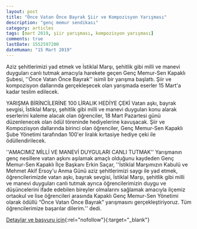 ```yaml
---
layout: post
title: "Önce Vatan Önce Bayrak Şiir ve Kompozisyon Yarışması"
description: "genç memur sendikası"
category: articles
tags: [mart 2019, şiir yarışması, kompozisyon yarışması]
comments: true
lastDate: 1552597200
dateHuman: "15 Mart 2019"
---
```


Aziz şehitlerimizi yad etmek ve İstiklal Marşı, şehitlik gibi milli ve manevi duyguları canlı tutmak amacıyla harekete geçen Genç Memur-Sen Kapaklı Şubesi, ''Önce Vatan Önce Bayrak'' isimli bir yarışma başlattı. Şiir ve kompozisyon dallarında gerçekleşecek olan yarışmada eserler 15 Mart'a kadar teslim edilecek.

YARIŞMA BİRİNCİLERİNE 100 LİRALIK HEDİYE ÇEKİ
Vatan aşkı, bayrak sevgisi, İstiklal Marşı, şehitlik gibi milli ve manevi duyguları konu alarak eserlerini kaleme alacak olan öğrenciler, 18 Mart Pazartesi günü düzenlenecek olan ödül töreninde hediyelerine kavuşacak. Şiir ve Kompozisyon dallarında birinci olan öğrenciler, Genç Memur-Sen Kapaklı Şube Yönetimi tarafından 100'er liralık kırtasiye hediye çeki ile ödüllendirilecek.

''AMACIMIZ MİLLİ VE MANEVİ DUYGULARI CANLI TUTMAK''
Yarışmanın genç nesillere vatan aşkını aşılamak amaçlı olduğunu kaydeden Genç Memur-Sen Kapaklı İlçe Başkanı Erkin Saçar, ''İstiklal Marşımızın Kabulü ve Mehmet Akif Ersoy'u Anma Günü  aziz şehitlerimizi saygı ile yad etmek, öğrencilerimizde vatan aşkı, bayrak sevgisi, İstiklal Marşı, şehitlik gibi milli ve manevi duyguları canlı tutmak ayrıca öğrencilerimizin duygu ve düşüncelerini ifade edebilen bireyler olmalarını sağlamak amacıyla ilçemiz ortaokul ve lise öğrencileri arasında Kapaklı Genç Memur-Sen Yönetimi olarak ödüllü “Önce Vatan Önce Bayrak” yarışmasını gerçekleştiriyoruz. Tüm öğrencilerimize başarılar dilerim.'' dedi.

[Detaylar ve başvuru için](https://www.kapakligazetesi.com.tr/egitim/genc-memur-sen-den-odullu-siir-ve-kompozisyon-yarismasi-h14820.html?utm_source=edebiyatyarismalari.com&utm_medium=affiliate){:rel="nofollow"}{:target="_blank"}
